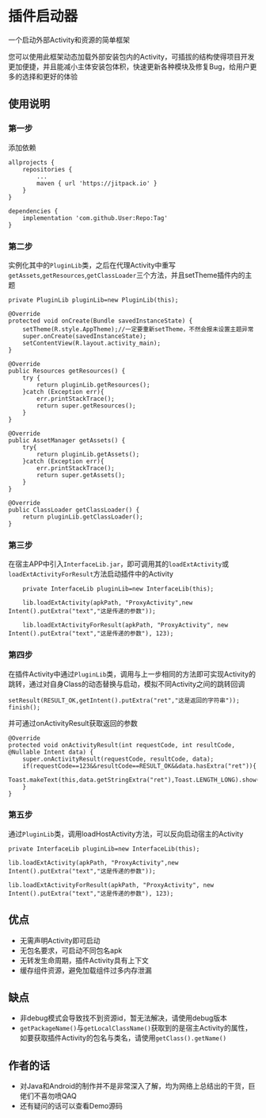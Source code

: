 # 插件启动器
一个启动外部Activity和资源的简单框架

您可以使用此框架动态加载外部安装包内的Activity，可插拔的结构使得项目开发更加便捷，并且能减小主体安装包体积，快速更新各种模块及修复Bug，给用户更多的选择和更好的体验

## 使用说明
### 第一步
添加依赖

    allprojects {
		repositories {
			...
			maven { url 'https://jitpack.io' }
		}
	}

	dependencies {
    	implementation 'com.github.User:Repo:Tag'
    }

### 第二步
实例化其中的`PluginLib`类，之后在代理Activity中重写`getAssets`,`getResources`,`getClassLoader`三个方法，并且setTheme插件内的主题

    private PluginLib pluginLib=new PluginLib(this);

    @Override
    protected void onCreate(Bundle savedInstanceState) {
        setTheme(R.style.AppTheme);//一定要重新setTheme，不然会报未设置主题异常
        super.onCreate(savedInstanceState);
        setContentView(R.layout.activity_main);
    }

    @Override
    public Resources getResources() {
        try {
            return pluginLib.getResources();
        }catch (Exception err){
            err.printStackTrace();
            return super.getResources();
        }
    }

    @Override
    public AssetManager getAssets() {
        try{
            return pluginLib.getAssets();
        }catch (Exception err){
            err.printStackTrace();
            return super.getAssets();
        }
    }

    @Override
    public ClassLoader getClassLoader() {
        return pluginLib.getClassLoader();
    }

### 第三步
在宿主APP中引入`InterfaceLib.jar`，即可调用其的`loadExtActivity`或`loadExtActivityForResult`方法启动插件中的Activity

        private InterfaceLib pluginLib=new InterfaceLib(this);
        
        lib.loadExtActivity(apkPath, "ProxyActivity",new Intent().putExtra("text","这是传递的参数"));
        
        lib.loadExtActivityForResult(apkPath, "ProxyActivity", new Intent().putExtra("text","这是传递的参数"), 123);

### 第四步
在插件Activity中通过`PluginLib`类，调用与上一步相同的方法即可实现Activity的跳转，通过对自身Class的动态替换与启动，模拟不同Activity之间的跳转回调

    setResult(RESULT_OK,getIntent().putExtra("ret","这是返回的字符串"));
    finish();

并可通过onActivityResult获取返回的参数

    @Override
    protected void onActivityResult(int requestCode, int resultCode, @Nullable Intent data) {
        super.onActivityResult(requestCode, resultCode, data);
        if(requestCode==123&&resultCode==RESULT_OK&&data.hasExtra("ret")){
            Toast.makeText(this,data.getStringExtra("ret"),Toast.LENGTH_LONG).show();
        }
    }

### 第五步
通过`PluginLib`类，调用loadHostActivity方法，可以反向启动宿主的Activity

    private InterfaceLib pluginLib=new InterfaceLib(this);

    lib.loadExtActivity(apkPath, "ProxyActivity",new Intent().putExtra("text","这是传递的参数"));

    lib.loadExtActivityForResult(apkPath, "ProxyActivity", new Intent().putExtra("text","这是传递的参数"), 123);

## 优点
* 无需声明Activity即可启动
* 无包名要求，可启动不同包名apk
* 无转发生命周期，插件Activity具有上下文
* 缓存组件资源，避免加载组件过多内存泄漏

## 缺点
* 非debug模式会导致找不到资源id，暂无法解决，请使用debug版本
* `getPackageName()`与`getLocalClassName()`获取到的是宿主Activity的属性，如要获取插件Activity的包名与类名，请使用`getClass().getName()`

## 作者的话
* 对Java和Android的制作并不是非常深入了解，均为网络上总结出的干货，巨佬们不喜勿喷QAQ
* 还有疑问的话可以查看Demo源码
